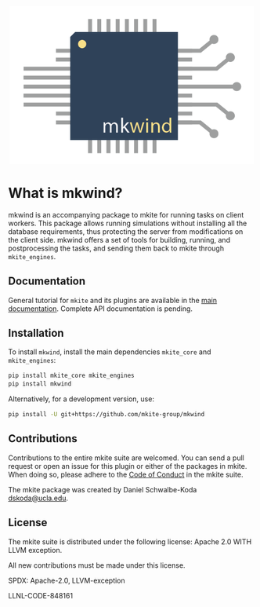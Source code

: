 <div align="center">
  <img src="https://raw.githubusercontent.com/mkite-group/mkwind/main/docs/_static/mkwind.png" width="500"><br>
</div>

# What is mkwind?

mkwind is an accompanying package to mkite for running tasks on client workers.
This package allows running simulations without installing all the database requirements, thus protecting the server from modifications on the client side.
mkwind offers a set of tools for building, running, and postprocessing the tasks, and sending them back to mkite through `mkite_engines`.

## Documentation

General tutorial for `mkite` and its plugins are available in the [main documentation](https://mkite.org).
Complete API documentation is pending.

## Installation

To install `mkwind`, install the main dependencies `mkite_core` and `mkite_engines`:

```bash
pip install mkite_core mkite_engines
pip install mkwind
```

Alternatively, for a development version, use:

```bash
pip install -U git+https://github.com/mkite-group/mkwind
```

## Contributions

Contributions to the entire mkite suite are welcomed.
You can send a pull request or open an issue for this plugin or either of the packages in mkite.
When doing so, please adhere to the [Code of Conduct](CODE_OF_CONDUCT.md) in the mkite suite.

The mkite package was created by Daniel Schwalbe-Koda <dskoda@ucla.edu>.

## License

The mkite suite is distributed under the following license: Apache 2.0 WITH LLVM exception.

All new contributions must be made under this license.

SPDX: Apache-2.0, LLVM-exception

LLNL-CODE-848161
